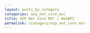 ```yaml
---
layout: posts_by_category
categories: asp_net_core_mvc
title: ASP.Net Core MVC / WebAPI
permalink: /category/asp_net_core_mvc
---
```

